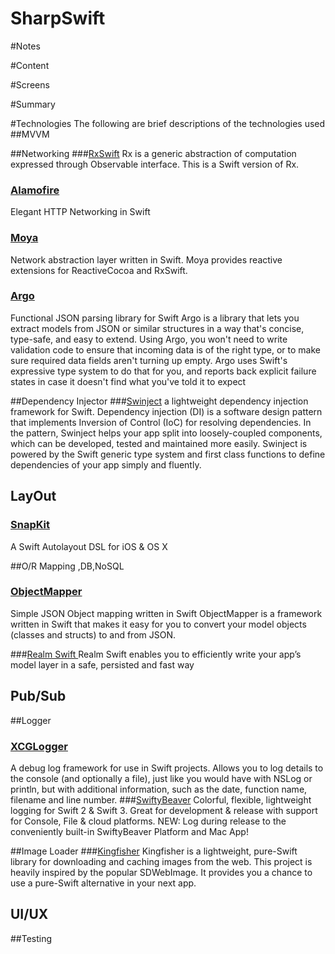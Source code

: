 # SharpSwift
#Notes

#Content

#Screens

#Summary

#Technologies
The following are brief descriptions of the technologies used
##MVVM


##Networking
###[RxSwift](https://github.com/ReactiveX/RxSwift)
Rx is a generic abstraction of computation expressed through Observable<Element> interface.
This is a Swift version of Rx.

### [Alamofire](https://github.com/Alamofire/Alamofire)
Elegant HTTP Networking in Swift

### [Moya](https://github.com/Moya/Moya)
Network abstraction layer written in Swift.
Moya provides reactive extensions for ReactiveCocoa and RxSwift.

### [Argo](https://github.com/thoughtbot/Argo)
Functional JSON parsing library for Swift
Argo is a library that lets you extract models from JSON or similar structures in a way that's concise, type-safe, and easy to extend. Using Argo, you won't need to write validation code to ensure that incoming data is of the right type, or to make sure required data fields aren't turning up empty. Argo uses Swift's expressive type system to do that for you, and reports back explicit failure states in case it doesn't find what you've told it to expect

##Dependency Injector
###[Swinject](https://github.com/androidannotations/androidannotations)
 a lightweight dependency injection framework for Swift.
Dependency injection (DI) is a software design pattern that implements Inversion of Control (IoC) for resolving dependencies. In the pattern, Swinject helps your app split into loosely-coupled components, which can be developed, tested and maintained more easily. Swinject is powered by the Swift generic type system and first class functions to define dependencies of your app simply and fluently.

## LayOut
### [SnapKit](https://github.com/SnapKit/SnapKit)
A Swift Autolayout DSL for iOS & OS X

##O/R Mapping ,DB,NoSQL
### [ObjectMapper](https://github.com/Hearst-DD/ObjectMapper)
Simple JSON Object mapping written in Swift
ObjectMapper is a framework written in Swift that makes it easy for you to convert your model objects (classes and structs) to and from JSON.

###[Realm Swift ](https://realm.io/docs/swift/latest/#installation)
Realm Swift enables you to efficiently write your app’s model layer in a safe, persisted and fast way

## Pub/Sub




##Logger
### [XCGLogger](https://github.com/DaveWoodCom/XCGLogger)
A debug log framework for use in Swift projects. Allows you to log details to the console (and optionally a file), just like you would have with NSLog or println, but with additional information, such as the date, function name, filename and line number.
###[SwiftyBeaver](https://github.com/SwiftyBeaver/SwiftyBeaver)
Colorful, flexible, lightweight logging for Swift 2 & Swift 3.
Great for development & release with support for Console, File & cloud platforms.
NEW: Log during release to the conveniently built-in SwiftyBeaver Platform and Mac App!

##Image Loader
###[Kingfisher](https://github.com/onevcat/Kingfisher)
Kingfisher is a lightweight, pure-Swift library for downloading and caching images from the web. This project is heavily inspired by the popular SDWebImage. It provides you a chance to use a pure-Swift alternative in your next app.


## UI/UX




##Testing

